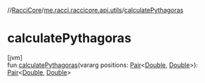 //[RacciCore](../../index.md)/[me.racci.raccicore.api.utils](index.md)/[calculatePythagoras](calculate-pythagoras.md)

# calculatePythagoras

[jvm]\
fun [calculatePythagoras](calculate-pythagoras.md)(vararg positions: [Pair](https://kotlinlang.org/api/latest/jvm/stdlib/kotlin/-pair/index.html)&lt;[Double](https://kotlinlang.org/api/latest/jvm/stdlib/kotlin/-double/index.html), [Double](https://kotlinlang.org/api/latest/jvm/stdlib/kotlin/-double/index.html)&gt;): [Pair](https://kotlinlang.org/api/latest/jvm/stdlib/kotlin/-pair/index.html)&lt;[Double](https://kotlinlang.org/api/latest/jvm/stdlib/kotlin/-double/index.html), [Double](https://kotlinlang.org/api/latest/jvm/stdlib/kotlin/-double/index.html)&gt;
